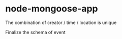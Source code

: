 # node-mongoose-app

The combination of creator / time / location is unique

Finalize the schema of event
